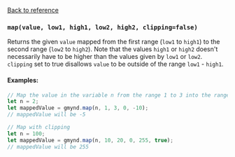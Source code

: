 [Back to reference](../README.md)

### `map(value, low1, high1, low2, high2, clipping=false)`
Returns the given `value` mapped from the first range (`low1` to `high1`) to the second range (`low2` to `high2`). Note that the values `high1` or `high2` doesn't necessarily have to be higher than the values given by `low1` or `low2`. `clipping` set to true disallows `value` to be outside of the range `low1` - `high1`. 

#### Examples:

```javascript
// Map the value in the variable n from the range 1 to 3 into the range 0 to -10
let n = 2;
let mappedValue = gmynd.map(n, 1, 3, 0, -10);
// mappedValue will be -5
```

```javascript
// Map with clipping
let n = 100;
let mappedValue = gmynd.map(n, 10, 20, 0, 255, true);
// mappedValue will be 255
```
